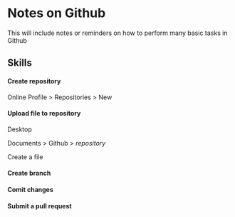 # Notes on Github

This will include notes or reminders on how to perform many basic tasks in Github

## Skills

#### Create **repository**
Online
Profile > Repositories > New


#### Upload file to **repository**
Desktop


Documents > Github > *repository* 


Create a file

#### Create **branch**

#### **Comit** changes

#### Submit a **pull request**

